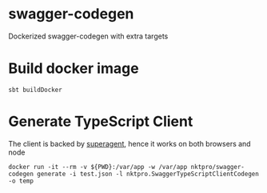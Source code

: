 # swagger-codegen
Dockerized swagger-codegen with extra targets

# Build docker image
    sbt buildDocker
    
# Generate TypeScript Client
  The client is backed by [superagent](https://github.com/visionmedia/superagent), hence it works on both browsers and node

    docker run -it --rm -v ${PWD}:/var/app -w /var/app nktpro/swagger-codegen generate -i test.json -l nktpro.SwaggerTypeScriptClientCodegen -o temp

